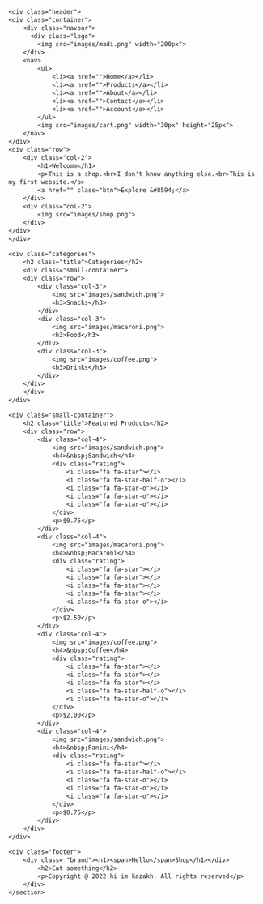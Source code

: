 <!DOCTYPE html>
<html lang="en">
<head>
	<meta charset="UTF-8">
	<meta name="viewport" content="width=device-width, initial-scale=1">
	<link rel="stylesheet" href="css/bootstrap.css">
	<title>HelloShop</title>
	<link rel="stylesheet" href="style.css">
	<link rel="icon" href="file:///C:/Users/User/Desktop/try/images/images.png">
	<link href="https://fonts.googleapis.com/css2?family=Caveat:wght@400;500;600;700&family=Shizuru&display=swap" rel="stylesheet">
	<link rel="stylesheet" href="font/css/font-awesome.min.css">
</head>
<body>

	<div class="header">
	<div class="container">
		<div class="navbar">
		  <div class="logo">
			<img src="images/madi.png" width="200px">
		</div>
		<nav>
			<ul>
				<li><a href="">Home</a></li>
				<li><a href="">Products</a></li>
				<li><a href="">About</a></li>
				<li><a href="">Contact</a></li>
				<li><a href="">Account</a></li>
			</ul>
			<img src="images/cart.png" width="30px" height="25px">
		</nav>
	</div>
	<div class="row">
		<div class="col-2">
			<h1>Welcomm</h1>
			<p>This is a shop.<br>I don't know anything else.<br>This is my first website.</p>
			<a href="" class="btn">Explore &#8594;</a>
		</div>
		<div class="col-2">
			<img src="images/shop.png">
		</div>
	</div>
	</div>
</div>

<!------- Categories -------->
	<div class="categories">
		<h2 class="title">Categories</h2>
		<div class="small-container">
		<div class="row">
			<div class="col-3">
				<img src="images/sandwich.png">
				<h3>Snacks</h3>
			</div>
			<div class="col-3">
				<img src="images/macaroni.png">
				<h3>Food</h3>
			</div>
			<div class="col-3">
				<img src="images/coffee.png">
				<h3>Drinks</h3>
			</div>
		</div>
		</div>
	</div>	
	
 <!----------products-------------------------------->
	<div class="small-container">
		<h2 class="title">Featured Products</h2>
		<div class="row">
			<div class="col-4">
				<img src="images/sandwich.png">
				<h4>&nbsp;Sandwich</h4>
				<div class="rating">
					<i class="fa fa-star"></i>
					<i class="fa fa-star-half-o"></i>
					<i class="fa fa-star-o"></i>
					<i class="fa fa-star-o"></i>
					<i class="fa fa-star-o"></i>
				</div>
				<p>$0.75</p>
			</div>
			<div class="col-4">
				<img src="images/macaroni.png">
				<h4>&nbsp;Macaroni</h4>
				<div class="rating">
					<i class="fa fa-star"></i>
					<i class="fa fa-star"></i>
					<i class="fa fa-star"></i>
					<i class="fa fa-star"></i>
					<i class="fa fa-star-o"></i>
				</div>
				<p>$2.50</p>
			</div>
			<div class="col-4">
				<img src="images/coffee.png">
				<h4>&nbsp;Coffee</h4>
				<div class="rating">
					<i class="fa fa-star"></i>
					<i class="fa fa-star"></i>
					<i class="fa fa-star"></i>
					<i class="fa fa-star-half-o"></i>
					<i class="fa fa-star-o"></i>
				</div>
				<p>$2.00</p>
			</div>
			<div class="col-4">
				<img src="images/sandwich.png">
				<h4>&nbsp;Panini</h4>
				<div class="rating">
					<i class="fa fa-star"></i>
					<i class="fa fa-star-half-o"></i>
					<i class="fa fa-star-o"></i>
					<i class="fa fa-star-o"></i>
					<i class="fa fa-star-o"></i>
				</div>
				<p>$0.75</p>
			</div>
		</div>	
	</div>
	
  <!--------footer--->
    <div class="footer">
        <div class= "brand"><h1><span>Hello</span>Shop</h1></div>
			<h2>Eat something</h2>
            <p>Copyright @ 2022 hi im kazakh. All rights reserved</p>
        </div>
    </section>
</body>
</html>
